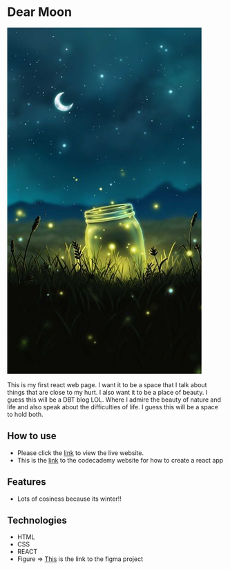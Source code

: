 # Dear Moon
![A dark sky with the moon and mountains in the background and a glass jar that glows with light](./images/moon-glass.jpg)

This is my first react web page. I want it to be a space that I talk about things that are close to my hurt. I also want it to be a place of beauty. I guess this will be a DBT blog LOL. Where I admire the beauty of nature and life and also speak about the difficulties of life. I guess this will be a space to hold both.

## How to use
- Please click the [link](https://kanyisa-ntombini.github.io/dear-moon/) to view the live website. 
- This is the [link](https://www.codecademy.com/article/how-to-create-a-react-app) to the codecademy website for how to create a react app

## Features
- Lots of cosiness because its winter!!

## Technologies
- HTML
- CSS
- REACT
- Figure => [This](https://www.figma.com/file/8SbPc4KIvKfsWM7Uwm1OEL/Dear-Moon-Blog?node-id=2%3A2&t=uBxt0OcPZIRRdm0c-1) is the link to the figma project
